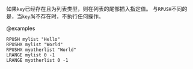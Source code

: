 如果`key`已经存在且为列表类型，则在列表的尾部插入指定值。
与`RPUSH`不同的是，当`key`尚不存在时，不执行任何操作。

@examples

```cli
RPUSH mylist "Hello"
RPUSHX mylist "World"
RPUSHX myotherlist "World"
LRANGE mylist 0 -1
LRANGE myotherlist 0 -1
```

